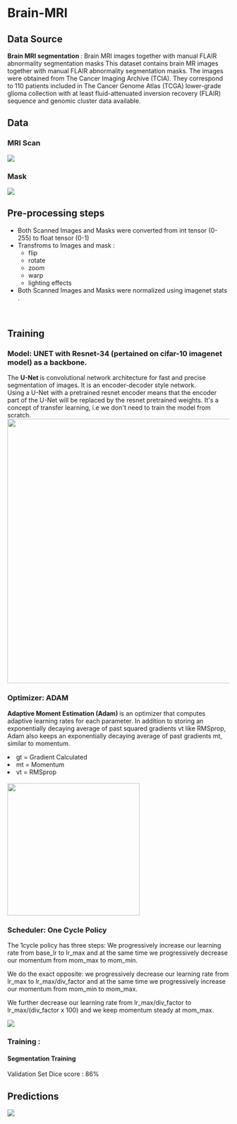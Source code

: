 # Brain-MRI

## Data Source

<b> Brain MRI segmentation </b> : Brain MRI images together with manual FLAIR abnormality segmentation masks
This dataset contains brain MR images together with manual FLAIR abnormality segmentation masks.
The images were obtained from The Cancer Imaging Archive (TCIA).
They correspond to 110 patients included in The Cancer Genome Atlas (TCGA) lower-grade glioma collection with at least fluid-attenuated inversion recovery (FLAIR) sequence and genomic cluster data available.

## Data
### MRI Scan

<img src="https://www.kaggleusercontent.com/kf/45471353/eyJhbGciOiJkaXIiLCJlbmMiOiJBMTI4Q0JDLUhTMjU2In0..M98Q2u6MUJTnAiS_u9Tbug.vb2T7UMmEs-FzF97jSsdiuzdIib9E1zC8jIGEMQQKa0zUPj9ITECFUBzMyMa_XsPZUEcZLMIfbSLJRpaBbsXrrdqr9u7zxtq-rIRIfks5-15s7Rssba2oLAtJ7ZhpMHn7RA63V2K4clKxQzHixNQWUCVK7eTH5bnrXW59x0uJa7M1Pg6x1T8gIQ0pZha63Esvl9CRInoOXbhvuIfZo-nhWvK74GnzqV-pCy8BebAZxnPjd40yznrfWVWKYD07H_pCQGZO1JojL9SnPLeCdGOJsSX4w4vVfTilxe4KlGqUGeVFN1Y_zX72f4JstBlgbEvhOPI3ggLpPFO4pYUHGxbBw7cK2qZ7UUojE5bJTPc7LZz8Fpgs2N5HR5ydjpYuZ-DXPVbSFWBS4aCMdj9YHM7qnig-WOS7ZJYGXo-5xiqnso-33db-6keSrVgw9Sy6-ri_CHajcjG-PqAJHu3B_j5fyi1KhyuU5GCf8sZJHNzFgqAFpKq-Umv-X1rRaj9bAQw8sSR146ojEdL_vO_axXOyqveQjllCKErzkiC4hZ2xfZh7YPKqKq5I69pPOXLPEo_zU7lUbZsjXyEx5T7kbfiEnMNukl8uRphh4AYLYO1FnezYvkNvfRGEI9T7zfOUZHC.zPRnV0NHmf9ZByDCTguV0Q/__results___files/__results___7_1.png"/>

### Mask

<img src="https://www.kaggleusercontent.com/kf/45471353/eyJhbGciOiJkaXIiLCJlbmMiOiJBMTI4Q0JDLUhTMjU2In0..M98Q2u6MUJTnAiS_u9Tbug.vb2T7UMmEs-FzF97jSsdiuzdIib9E1zC8jIGEMQQKa0zUPj9ITECFUBzMyMa_XsPZUEcZLMIfbSLJRpaBbsXrrdqr9u7zxtq-rIRIfks5-15s7Rssba2oLAtJ7ZhpMHn7RA63V2K4clKxQzHixNQWUCVK7eTH5bnrXW59x0uJa7M1Pg6x1T8gIQ0pZha63Esvl9CRInoOXbhvuIfZo-nhWvK74GnzqV-pCy8BebAZxnPjd40yznrfWVWKYD07H_pCQGZO1JojL9SnPLeCdGOJsSX4w4vVfTilxe4KlGqUGeVFN1Y_zX72f4JstBlgbEvhOPI3ggLpPFO4pYUHGxbBw7cK2qZ7UUojE5bJTPc7LZz8Fpgs2N5HR5ydjpYuZ-DXPVbSFWBS4aCMdj9YHM7qnig-WOS7ZJYGXo-5xiqnso-33db-6keSrVgw9Sy6-ri_CHajcjG-PqAJHu3B_j5fyi1KhyuU5GCf8sZJHNzFgqAFpKq-Umv-X1rRaj9bAQw8sSR146ojEdL_vO_axXOyqveQjllCKErzkiC4hZ2xfZh7YPKqKq5I69pPOXLPEo_zU7lUbZsjXyEx5T7kbfiEnMNukl8uRphh4AYLYO1FnezYvkNvfRGEI9T7zfOUZHC.zPRnV0NHmf9ZByDCTguV0Q/__results___files/__results___7_2.png"/>

## Pre-processing steps
<ul>
<li> Both Scanned Images and Masks were converted from int tensor (0-255) to float tensor (0-1) </li>
<li> Transfroms to Images and mask : <ul>
   <li>    flip </li>
   <li>    rotate </li>
   <li>    zoom </li>
   <li>    warp </li>
  <li>    lighting effects </li></ul>

</li>  
<li> Both Scanned Images and Masks were  normalized using imagenet stats .</li></ul><br>




## Training

### Model: UNET with Resnet-34 (pertained on cifar-10 imagenet model) as a backbone.
The <b> U-Net </b> is convolutional network architecture for fast and precise segmentation of images. It is an encoder-decoder style network.<br>
Using a U-Net with a pretrained resnet encoder means that the encoder part of the U-Net will be replaced by the resnet pretrained weights. It's a concept of transfer learning, i.e we don't need to train the model from scratch.<br>
<img src="https://github.com/orion29/Satellite-Image-Segmentation-for-Flood-Damage-Analysis/blob/main/Images/unet.png" width="600">

### Optimizer: ADAM

<b> Adaptive Moment Estimation (Adam) </b> is  an optimizer that computes adaptive learning rates for each parameter. In addition to storing an exponentially decaying average of past squared gradients vt like RMSprop, Adam also keeps an exponentially decaying average of past gradients mt, similar to momentum.
<li> gt =  Gradient Calculated </li>
<li> mt =  Momentum </li>
<li> vt =  RMSprop </li><br>
<img src="https://github.com/orion29/Satellite-Image-Segmentation-for-Flood-Damage-Analysis/blob/main/Images/moment.png" width="300">

### Scheduler: One Cycle Policy

The 1cycle policy has three steps:
We progressively increase our learning rate from base_lr to lr_max and at the same time we progressively decrease our momentum from mom_max to mom_min.

We do the exact opposite: we progressively decrease our learning rate from lr_max to lr_max/div_factor and at the same time we progressively increase our momentum from mom_min to mom_max.

We further decrease our learning rate from lr_max/div_factor to lr_max/(div_factor x 100) and we keep momentum steady at mom_max.
              			
<img src="https://github.com/orion29/Satellite-Image-Segmentation-for-Flood-Damage-Analysis/blob/main/Images/onefit.png"/>

### Training :

#### Segmentation Training  

Validation Set Dice score : 86%

## Predictions
 

<img src="https://www.kaggleusercontent.com/kf/45471353/eyJhbGciOiJkaXIiLCJlbmMiOiJBMTI4Q0JDLUhTMjU2In0..M98Q2u6MUJTnAiS_u9Tbug.vb2T7UMmEs-FzF97jSsdiuzdIib9E1zC8jIGEMQQKa0zUPj9ITECFUBzMyMa_XsPZUEcZLMIfbSLJRpaBbsXrrdqr9u7zxtq-rIRIfks5-15s7Rssba2oLAtJ7ZhpMHn7RA63V2K4clKxQzHixNQWUCVK7eTH5bnrXW59x0uJa7M1Pg6x1T8gIQ0pZha63Esvl9CRInoOXbhvuIfZo-nhWvK74GnzqV-pCy8BebAZxnPjd40yznrfWVWKYD07H_pCQGZO1JojL9SnPLeCdGOJsSX4w4vVfTilxe4KlGqUGeVFN1Y_zX72f4JstBlgbEvhOPI3ggLpPFO4pYUHGxbBw7cK2qZ7UUojE5bJTPc7LZz8Fpgs2N5HR5ydjpYuZ-DXPVbSFWBS4aCMdj9YHM7qnig-WOS7ZJYGXo-5xiqnso-33db-6keSrVgw9Sy6-ri_CHajcjG-PqAJHu3B_j5fyi1KhyuU5GCf8sZJHNzFgqAFpKq-Umv-X1rRaj9bAQw8sSR146ojEdL_vO_axXOyqveQjllCKErzkiC4hZ2xfZh7YPKqKq5I69pPOXLPEo_zU7lUbZsjXyEx5T7kbfiEnMNukl8uRphh4AYLYO1FnezYvkNvfRGEI9T7zfOUZHC.zPRnV0NHmf9ZByDCTguV0Q/__results___files/__results___35_1.png"/>
          

